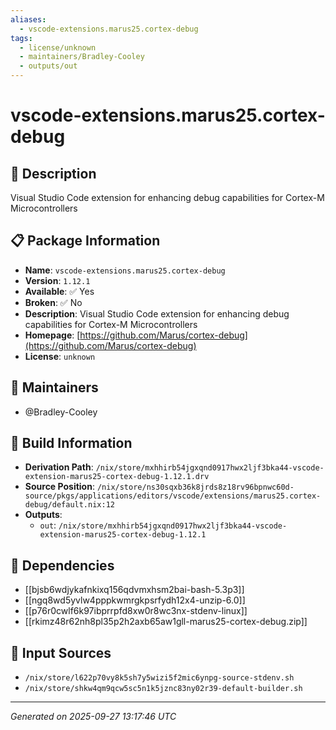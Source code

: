 ```yaml
---
aliases:
  - vscode-extensions.marus25.cortex-debug
tags:
  - license/unknown
  - maintainers/Bradley-Cooley
  - outputs/out
---
```


# vscode-extensions.marus25.cortex-debug

## 📝 Description

Visual Studio Code extension for enhancing debug capabilities for Cortex-M Microcontrollers

## 📋 Package Information

- **Name**: `vscode-extensions.marus25.cortex-debug`
- **Version**: `1.12.1`
- **Available**: ✅ Yes
- **Broken**: ✅ No
- **Description**: Visual Studio Code extension for enhancing debug capabilities for Cortex-M Microcontrollers
- **Homepage**: [https://github.com/Marus/cortex-debug](https://github.com/Marus/cortex-debug)
- **License**: `unknown`
## 👥 Maintainers

- @Bradley-Cooley


## 🔧 Build Information

- **Derivation Path**: `/nix/store/mxhhirb54jgxqnd0917hwx2ljf3bka44-vscode-extension-marus25-cortex-debug-1.12.1.drv`
- **Source Position**: `/nix/store/ns30sqxb36k8jrds8z18rv96bpnwc60d-source/pkgs/applications/editors/vscode/extensions/marus25.cortex-debug/default.nix:12`
- **Outputs**:
  - `out`:  `/nix/store/mxhhirb54jgxqnd0917hwx2ljf3bka44-vscode-extension-marus25-cortex-debug-1.12.1`

## 🔗 Dependencies

- [[bjsb6wdjykafnkixq156qdvmxhsm2bai-bash-5.3p3]]
- [[ngq8wd5yvlw4pppkwmrgkpsrfydh12x4-unzip-6.0]]
- [[p76r0cwlf6k97ibprrpfd8xw0r8wc3nx-stdenv-linux]]
- [[rkimz48r62nh8pl35p2h2axb65aw1gll-marus25-cortex-debug.zip]]

## 📁 Input Sources

- `/nix/store/l622p70vy8k5sh7y5wizi5f2mic6ynpg-source-stdenv.sh`
- `/nix/store/shkw4qm9qcw5sc5n1k5jznc83ny02r39-default-builder.sh`

---
*Generated on 2025-09-27 13:17:46 UTC*
